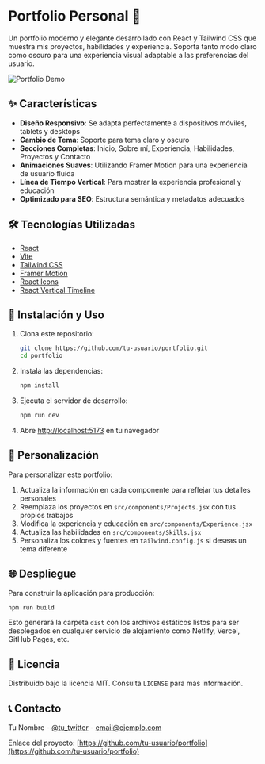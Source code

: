 # Portfolio Personal 🚀

Un portfolio moderno y elegante desarrollado con React y Tailwind CSS que muestra mis proyectos, habilidades y experiencia. Soporta tanto modo claro como oscuro para una experiencia visual adaptable a las preferencias del usuario.

![Portfolio Demo](https://via.placeholder.com/800x400?text=Portfolio+Demo)

## ✨ Características

- **Diseño Responsivo**: Se adapta perfectamente a dispositivos móviles, tablets y desktops
- **Cambio de Tema**: Soporte para tema claro y oscuro
- **Secciones Completas**: Inicio, Sobre mí, Experiencia, Habilidades, Proyectos y Contacto
- **Animaciones Suaves**: Utilizando Framer Motion para una experiencia de usuario fluida
- **Línea de Tiempo Vertical**: Para mostrar la experiencia profesional y educación
- **Optimizado para SEO**: Estructura semántica y metadatos adecuados

## 🛠️ Tecnologías Utilizadas

- [React](https://reactjs.org/)
- [Vite](https://vitejs.dev/)
- [Tailwind CSS](https://tailwindcss.com/)
- [Framer Motion](https://www.framer.com/motion/)
- [React Icons](https://react-icons.github.io/react-icons/)
- [React Vertical Timeline](https://github.com/stephane-monnot/react-vertical-timeline)

## 🚀 Instalación y Uso

1. Clona este repositorio:
   ```bash
   git clone https://github.com/tu-usuario/portfolio.git
   cd portfolio
   ```

2. Instala las dependencias:
   ```bash
   npm install
   ```

3. Ejecuta el servidor de desarrollo:
   ```bash
   npm run dev
   ```

4. Abre [http://localhost:5173](http://localhost:5173) en tu navegador

## 📝 Personalización

Para personalizar este portfolio:

1. Actualiza la información en cada componente para reflejar tus detalles personales
2. Reemplaza los proyectos en `src/components/Projects.jsx` con tus propios trabajos
3. Modifica la experiencia y educación en `src/components/Experience.jsx`
4. Actualiza las habilidades en `src/components/Skills.jsx`
5. Personaliza los colores y fuentes en `tailwind.config.js` si deseas un tema diferente

## 🌐 Despliegue

Para construir la aplicación para producción:

```bash
npm run build
```

Esto generará la carpeta `dist` con los archivos estáticos listos para ser desplegados en cualquier servicio de alojamiento como Netlify, Vercel, GitHub Pages, etc.

## 📄 Licencia

Distribuido bajo la licencia MIT. Consulta `LICENSE` para más información.

## 📞 Contacto

Tu Nombre - [@tu_twitter](https://twitter.com/tu_twitter) - email@ejemplo.com

Enlace del proyecto: [https://github.com/tu-usuario/portfolio](https://github.com/tu-usuario/portfolio)
